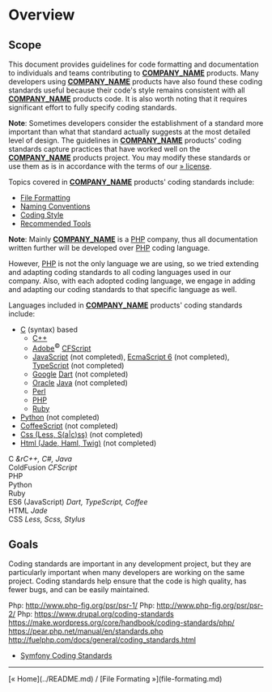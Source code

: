 # Overview

## Scope

This document provides guidelines for code formatting and documentation to individuals and teams contributing to [__COMPANY_NAME__](http://__COMPANY_URL__/) products. Many developers using [__COMPANY_NAME__](http://__COMPANY_URL__/) products have also found these coding standards useful because their code's style remains consistent with all [__COMPANY_NAME__](http://__COMPANY_URL__/) products code. It is also worth noting that it requires significant effort to fully specify coding standards.

**Note**: Sometimes developers consider the establishment of a standard more important than what that standard actually suggests at the most detailed level of design. The guidelines in [__COMPANY_NAME__](http://__COMPANY_URL__/) products' coding standards capture practices that have worked well on the [__COMPANY_NAME__](http://__COMPANY_URL__/) products project. You may modify these standards or use them as is in accordance with the terms of our [» license](https://github.com/itmc/docs-license/new-bsd.md).

Topics covered in [__COMPANY_NAME__](http://__COMPANY_URL__/) products' coding standards include:

* [File Formatting](file-formating.md)
* [Naming Conventions](naming-conventions.md)
* [Coding Style](coding-style.md)
* [Recommended Tools](recommended-tools.md)

**Note**: Mainly [__COMPANY_NAME__](http://__COMPANY_URL__/) is a [PHP](http://php.net/) company, thus all documentation written further will be developed over [PHP](http://php.net/) coding language.

However, [PHP](http://php.net/) is not the only language we are using, so we tried extending and adapting coding standards to all coding languages used in our company. Also, with each adopted coding language, we engage in adding and adapting our coding standards to that specific language as well.

Languages included in [__COMPANY_NAME__](http://__COMPANY_URL__/) products' coding standards include:

* [C](https://en.wikipedia.org/wiki/List_of_C-family_programming_languages) (syntax) based
  * [C++](http://todo)
  * [Adobe](http://www.adobe.com/products/coldfusion-family.html)<sup>&copy;</sup> [CFScript](https://github.com/adamcameron/cfscript/blob/master/cfscript.md)
  * [JavaScript](part/js/overview.md) (not completed), [EcmaScript 6](https://github.com/lukehoban/es6features) (not completed), [TypeScript](http://todo) (not completed)
  * [Google](http://code.google.com/p/dart/) [Dart](part/dart/overview.md) (not completed)
  * [Oracle](https://www.oracle.com/java/index.html) [Java](part/java/overview.md) (not completed)
  * [Perl](http://todo)
  * [PHP](http://php.net)
  * [Ruby](http://ruby.com)
* [Python](part/py/overview.md) (not completed)
* [CoffeeScript](part/coffee/overview.md) (not completed)
* [Css (Less, S(a|c)ss)](part/css/overview.md) (not completed)
* [Html (Jade, Haml, Twig)](part/html/overview.md) (not completed)

<dl>
    <dt>C <i>&r<span>C++, C#, Java</i></dt>
    <dt>ColdFusion <i>CFScript</i></dt>
    <dt>PHP</dt>
    <dt>Python</dt>
    <dt>Ruby</dt>
    <dt>ES6 (JavaScript) <i>Dart, TypeScript, Coffee</i></dt>
    <dt>HTML <i>Jade</i></dt>
    <dt>CSS <i>Less, Scss, Stylus</i></dt>
</dl>


## Goals
Coding standards are important in any development project, but they are particularly important when many developers are working on the same project. Coding standards help ensure that the code is high quality, has fewer bugs, and can be easily maintained.


Php: http://www.php-fig.org/psr/psr-1/
Php: http://www.php-fig.org/psr/psr-2/
Php: https://www.drupal.org/coding-standards
https://make.wordpress.org/core/handbook/coding-standards/php/
https://pear.php.net/manual/en/standards.php
http://fuelphp.com/docs/general/coding_standards.html
* [Symfony Coding Standards](http://symfony.com/doc/current/contributing/code/standards.html)

<hr />
[&laquo; Home](../README.md) / [File Formating &raquo;](file-formating.md)
